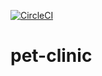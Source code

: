 

[![CircleCI](https://circleci.com/gh/gerry-baird/pet-clinic.svg?style=svg)](https://circleci.com/gh/gerry-baird/pet-clinic)

# pet-clinic